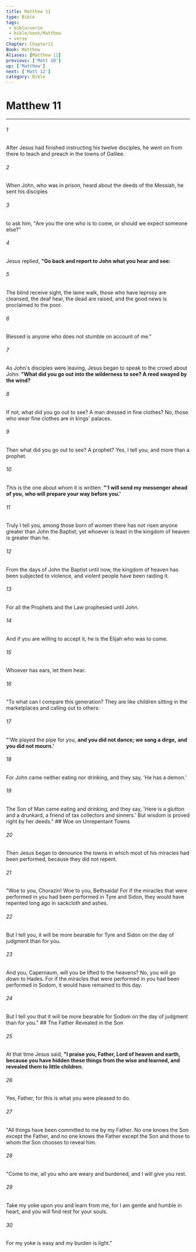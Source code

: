 ```yaml
---
title: Matthew 11
type: Bible
tags:
 - bible/verse
 - bible/book/Matthew
 - verse
Chapter: Chapter11
Book: Matthew
Aliases: [Matthew 11]
previous: ['Matt 10']
up: ['Matthew']
next: ['Matt 12']
category: Bible
---
```

# Matthew 11

***


###### 1 
After Jesus had finished instructing his twelve disciples, he went on from there to teach and preach in the towns of Galilee. 

###### 2 
When John, who was in prison, heard about the deeds of the Messiah, he sent his disciples 

###### 3 
to ask him, "Are you the one who is to come, or should we expect someone else?" 

###### 4 
Jesus replied, **"Go back and report to John what you hear and see:** 

###### 5 
The blind receive sight, the lame walk, those who have leprosy are cleansed, the deaf hear, the dead are raised, and the good news is proclaimed to the poor. 

###### 6 
Blessed is anyone who does not stumble on account of me." 

###### 7 
As John's disciples were leaving, Jesus began to speak to the crowd about John: **"What did you go out into the wilderness to see? A reed swayed by the wind?** 

###### 8 
If not, what did you go out to see? A man dressed in fine clothes? No, those who wear fine clothes are in kings' palaces. 

###### 9 
Then what did you go out to see? A prophet? Yes, I tell you, and more than a prophet. 

###### 10 
This is the one about whom it is written: **"'I will send my messenger ahead of you,** **who will prepare your way before you.'** 

###### 11 
Truly I tell you, among those born of women there has not risen anyone greater than John the Baptist; yet whoever is least in the kingdom of heaven is greater than he. 

###### 12 
From the days of John the Baptist until now, the kingdom of heaven has been subjected to violence, and violent people have been raiding it. 

###### 13 
For all the Prophets and the Law prophesied until John. 

###### 14 
And if you are willing to accept it, he is the Elijah who was to come. 

###### 15 
Whoever has ears, let them hear. 

###### 16 
"To what can I compare this generation? They are like children sitting in the marketplaces and calling out to others: 

###### 17 
"'We played the pipe for you, **and you did not dance;** **we sang a dirge,** **and you did not mourn.'** 

###### 18 
For John came neither eating nor drinking, and they say, 'He has a demon.' 

###### 19 
The Son of Man came eating and drinking, and they say, 'Here is a glutton and a drunkard, a friend of tax collectors and sinners.' But wisdom is proved right by her deeds." ## Woe on Unrepentant Towns 

###### 20 
Then Jesus began to denounce the towns in which most of his miracles had been performed, because they did not repent. 

###### 21 
"Woe to you, Chorazin! Woe to you, Bethsaida! For if the miracles that were performed in you had been performed in Tyre and Sidon, they would have repented long ago in sackcloth and ashes. 

###### 22 
But I tell you, it will be more bearable for Tyre and Sidon on the day of judgment than for you. 

###### 23 
And you, Capernaum, will you be lifted to the heavens? No, you will go down to Hades. For if the miracles that were performed in you had been performed in Sodom, it would have remained to this day. 

###### 24 
But I tell you that it will be more bearable for Sodom on the day of judgment than for you." ## The Father Revealed in the Son 

###### 25 
At that time Jesus said, **"I praise you, Father, Lord of heaven and earth, because you have hidden these things from the wise and learned, and revealed them to little children.** 

###### 26 
Yes, Father, for this is what you were pleased to do. 

###### 27 
"All things have been committed to me by my Father. No one knows the Son except the Father, and no one knows the Father except the Son and those to whom the Son chooses to reveal him. 

###### 28 
"Come to me, all you who are weary and burdened, and I will give you rest. 

###### 29 
Take my yoke upon you and learn from me, for I am gentle and humble in heart, and you will find rest for your souls. 

###### 30 
For my yoke is easy and my burden is light." 
